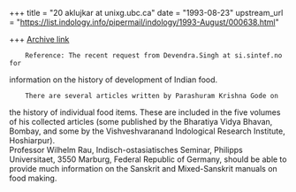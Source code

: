 +++
title = "20 aklujkar at unixg.ubc.ca"
date = "1993-08-23"
upstream_url = "https://list.indology.info/pipermail/indology/1993-August/000638.html"

+++
[Archive link](https://list.indology.info/pipermail/indology/1993-August/000638.html)

        Reference: The recent request from Devendra.Singh at si.sintef.no for 
information on the history of development of Indian food.

        There are several articles written by Parashuram Krishna Gode on
the history of individual food items.  These are included in the five
volumes of his collected articles (some published by the Bharatiya Vidya
Bhavan, Bombay, and some by the Vishveshvaranand Indological Research
Institute, Hoshiarpur).  
        Professor Wilhelm Rau, Indisch-ostasiatisches Seminar, Philipps
Universitaet, 3550 Marburg, Federal Republic of Germany, should be able to
provide much information on the Sanskrit and Mixed-Sanskrit manuals on food
making. 






